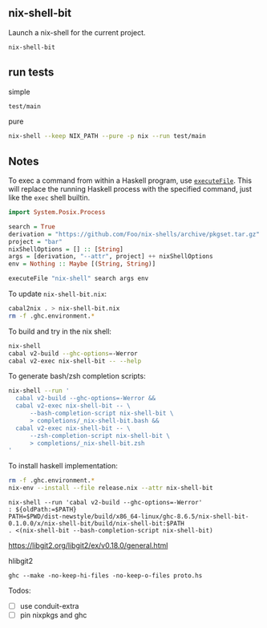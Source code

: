 ## nix-shell-bit

Launch a nix-shell for the current project.

```sh
nix-shell-bit
```

## run tests

simple
```sh
test/main
```

pure
```sh
nix-shell --keep NIX_PATH --pure -p nix --run test/main
```

## Notes

To exec a command from within a Haskell program, use [`executeFile`](https://hackage.haskell.org/package/unix-2.7.2.2/docs/System-Posix-Process.html#v:executeFile).
This will replace the running Haskell process with the specified command, just like the `exec` shell builtin.

```haskell
import System.Posix.Process

search = True
derivation = "https://github.com/Foo/nix-shells/archive/pkgset.tar.gz"
project = "bar"
nixShellOptions = [] :: [String]
args = [derivation, "--attr", project] ++ nixShellOptions
env = Nothing :: Maybe [(String, String)]

executeFile "nix-shell" search args env
```

To update `nix-shell-bit.nix`:
```sh
cabal2nix . > nix-shell-bit.nix
rm -f .ghc.environment.*
```

To build and try in the nix shell:

```sh
nix-shell
cabal v2-build --ghc-options=-Werror
cabal v2-exec nix-shell-bit -- --help
```

To generate bash/zsh completion scripts:

```sh
nix-shell --run '
  cabal v2-build --ghc-options=-Werror &&
  cabal v2-exec nix-shell-bit -- \
      --bash-completion-script nix-shell-bit \
      > completions/_nix-shell-bit.bash &&
  cabal v2-exec nix-shell-bit -- \
      --zsh-completion-script nix-shell-bit \
      > completions/_nix-shell-bit.zsh
'
```

To install haskell implementation:
```sh
rm -f .ghc.environment.*
nix-env --install --file release.nix --attr nix-shell-bit
```

```
nix-shell --run 'cabal v2-build --ghc-options=-Werror'
: ${oldPath:=$PATH}
PATH=$PWD/dist-newstyle/build/x86_64-linux/ghc-8.6.5/nix-shell-bit-0.1.0.0/x/nix-shell-bit/build/nix-shell-bit:$PATH
. <(nix-shell-bit --bash-completion-script nix-shell-bit)
```

https://libgit2.org/libgit2/ex/v0.18.0/general.html

hlibgit2
```
ghc --make -no-keep-hi-files -no-keep-o-files proto.hs
```

Todos:
- [ ] use conduit-extra
- [ ] pin nixpkgs and ghc
